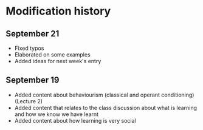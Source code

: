 # Modification history
## September 21
- Fixed typos
- Elaborated on some examples
- Added ideas for next week's entry
## September 19
- Added content about behaviourism (classical and operant conditioning) (Lecture 2)
- Added content that relates to the class discussion about what is learning and how we know we have learnt
- Added content about how learning is very social
